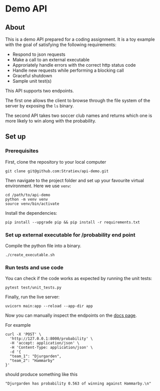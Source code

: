 # Demo API

## About
This is a demo API prepared for a coding assignment. It is a toy example with the goal of satisfying the following requirements:

- Respond to json requests
- Make a call to an external executable
- Approriately handle errors with the correct http status code
- Handle new requests while performing a blocking call
- Graceful shutdown
- Sample unit test(s)

This API supports two endpoints. 

The first one allows the client to browse through the file system of the server by exposing the `ls` binary.

The second API takes two soccer club names and returns which one is more likely to win along with the probability.

## Set up

### Prerequisites

First, clone the repository to your local computer

```
git clone git@github.com:Stratiev/api-demo.git
```

Then navigate to the project folder and set up your favourite virtual environment. Here we use `venv`:

```
cd /path/to/api-demo
python -m venv venv
source venv/bin/activate
```

Install the dependencies:
```
pip install --upgrade pip && pip install -r requirements.txt
```

### Set up external executable for /probability end point

Compile the python file into a binary.

```
./create_executable.sh
```

### Run tests and use code

You can check if the code works as expected by running the unit tests:

```
pytest test/unit_tests.py
```

Finally, run the live server:
```
uvicorn main:app --reload --app-dir app
```

Now you can manually inspect the endpoints on the [docs page](http://127.0.0.1:8000/docs).

For example

```
curl -X 'POST' \
  'http://127.0.0.1:8000/probability' \
  -H 'accept: application/json' \
  -H 'Content-Type: application/json' \
  -d '{
  "team_1": "Djurgarden",
  "team_2": "Hammarby"
}'
```

should produce something like this

```
"Djurgarden has probability 0.563 of winning against Hammarby.\n"
```

